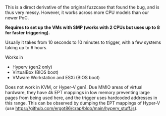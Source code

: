 This is a direct derivative of the original fuzzcase that found the bug, and is thus very messy.
However, it works across more CPU models than our newer PoC.

**Requires to set up the VMs with SMP (works with 2 CPUs but uses up to 8 for faster triggering).**

Usually it takes from 10 seconds to 10 minutes to trigger, with a few systems taking up to 6 hours.

Works in
- Hyperv (gen2 only)
- VirtualBox (BIOS boot)
- VMware Workstation and ESXi (BIOS boot)

Does not work in KVM, or Hyper-V gen1. Due MMIO areas of virtual hardware, they have 4k EPT mappings in low memory preventing large pages
from being used here, and the trigger uses hardcoded addresses in this range. This can be observed by dumping the EPT mappings of Hyper-V (use https://github.com/ergot86/crap/blob/main/hyperv_stuff.js).
